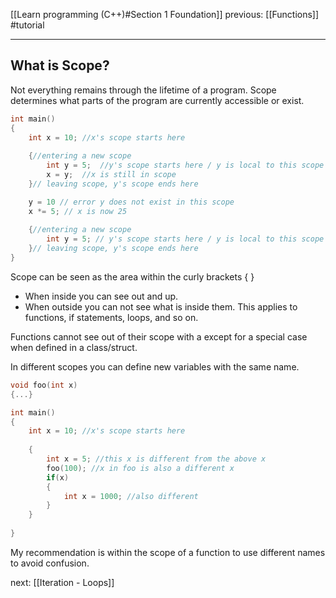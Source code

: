 [[Learn programming (C++)#Section 1 Foundation]]  previous: [[Functions]]  #tutorial 

---
## What is Scope?
Not everything remains through the lifetime of a program. Scope determines what parts of the program are currently accessible or exist.

```cpp
int main()
{
	int x = 10; //x's scope starts here
	
	{//entering a new scope
		int y = 5;	//y's scope starts here / y is local to this scope
		x = y;  //x is still in scope
	}// leaving scope, y's scope ends here

	y = 10 // error y does not exist in this scope
	x *= 5; // x is now 25
	
	{//entering a new scope
		int y = 5; // y's scope starts here / y is local to this scope
	}// leaving scope, y's scope ends here
}
```

Scope can be seen as the area within the curly brackets { } 
- When inside you can see out and up.
- When outside you can not see what is inside them.
This applies to functions, if statements, loops, and so on.

Functions cannot see out of their scope with a except for a special case when defined in a class/struct.

In different scopes you can define new variables with the same name.

```cpp
void foo(int x)
{...}

int main()
{
	int x = 10; //x's scope starts here
	
	{
		int x = 5; //this x is different from the above x
		foo(100); //x in foo is also a different x
		if(x)
		{
			int x = 1000; //also different
		}
	}
	
}
```
My recommendation is within the scope of a function to use different names to avoid confusion.



next: [[Iteration - Loops]] 